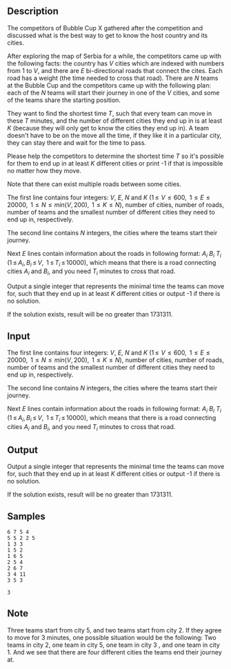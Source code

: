 ## Description

<div><p>The competitors of Bubble Cup X gathered after the competition and discussed what is the best way to get to know the host country and its cities.</p><p>After exploring the map of Serbia for a while, the competitors came up with the following facts: the country has <span class="tex-span"><i>V</i></span> cities which are indexed with numbers from <span class="tex-span">1</span> to <span class="tex-span"><i>V</i></span>, and there are <span class="tex-span"><i>E</i></span> bi-directional roads that connect the cites. Each road has a weight (the time needed to cross that road). There are <span class="tex-span"><i>N</i></span> teams at the Bubble Cup and the competitors came up with the following plan: each of the <span class="tex-span"><i>N</i></span> teams will start their journey in one of the <span class="tex-span"><i>V</i></span> cities, and some of the teams share the starting position.</p><p>They want to find the shortest time <span class="tex-span"><i>T</i></span>, such that every team can move in these <span class="tex-span"><i>T</i></span> minutes, and the number of different cities they end up in is at least <span class="tex-span"><i>K</i></span> (because they will only get to know the cities they end up in). A team doesn't have to be on the move all the time, if they like it in a particular city, they can stay there and wait for the time to pass.</p><p>Please help the competitors to determine the shortest time <span class="tex-span"><i>T</i></span> so it's possible for them to end up in at least <span class="tex-span"><i>K</i></span> different cities or print <span class="tex-font-style-tt">-1</span> if that is impossible no matter how they move.</p><p>Note that there can exist multiple roads between some cities.</p></div><div class="input-specification"><p>The first line contains four integers: <span class="tex-span"><i>V</i></span>, <span class="tex-span"><i>E</i></span>, <span class="tex-span"><i>N</i></span> and <span class="tex-span"><i>K</i> (1 ≤  <i>V</i>  ≤  600,  1  ≤  <i>E</i>  ≤  20000,  1  ≤  <i>N</i>  ≤  <i>min</i>(<i>V</i>, 200),  1  ≤  <i>K</i>  ≤  <i>N</i>)</span>, number of cities, number of roads, number of teams and the smallest number of different cities they need to end up in, respectively.</p><p>The second line contains <span class="tex-span"><i>N</i></span> integers, the cities where the teams start their journey.</p><p>Next <span class="tex-span"><i>E</i></span> lines contain information about the roads in following format: <span class="tex-span"><i>A</i><sub class="lower-index"><i>i</i></sub> <i>B</i><sub class="lower-index"><i>i</i></sub> <i>T</i><sub class="lower-index"><i>i</i></sub> (1 ≤ <i>A</i><sub class="lower-index"><i>i</i></sub>, <i>B</i><sub class="lower-index"><i>i</i></sub> ≤ <i>V</i>,  1 ≤ <i>T</i><sub class="lower-index"><i>i</i></sub> ≤ 10000)</span>, which means that there is a road connecting cities <span class="tex-span"><i>A</i><sub class="lower-index"><i>i</i></sub></span> and <span class="tex-span"><i>B</i><sub class="lower-index"><i>i</i></sub></span>, and you need <span class="tex-span"><i>T</i><sub class="lower-index"><i>i</i></sub></span> minutes to cross that road.</p></div><div class="output-specification"><p>Output a single integer that represents the minimal time the teams can move for, such that they end up in at least <span class="tex-span"><i>K</i></span> different cities or output <span class="tex-font-style-tt">-1</span> if there is no solution.</p><p>If the solution exists, result will be no greater than <span class="tex-span">1731311</span>.</p></div>

## Input

<p>The first line contains four integers: <span class="tex-span"><i>V</i></span>, <span class="tex-span"><i>E</i></span>, <span class="tex-span"><i>N</i></span> and <span class="tex-span"><i>K</i> (1 ≤  <i>V</i>  ≤  600,  1  ≤  <i>E</i>  ≤  20000,  1  ≤  <i>N</i>  ≤  <i>min</i>(<i>V</i>, 200),  1  ≤  <i>K</i>  ≤  <i>N</i>)</span>, number of cities, number of roads, number of teams and the smallest number of different cities they need to end up in, respectively.</p><p>The second line contains <span class="tex-span"><i>N</i></span> integers, the cities where the teams start their journey.</p><p>Next <span class="tex-span"><i>E</i></span> lines contain information about the roads in following format: <span class="tex-span"><i>A</i><sub class="lower-index"><i>i</i></sub> <i>B</i><sub class="lower-index"><i>i</i></sub> <i>T</i><sub class="lower-index"><i>i</i></sub> (1 ≤ <i>A</i><sub class="lower-index"><i>i</i></sub>, <i>B</i><sub class="lower-index"><i>i</i></sub> ≤ <i>V</i>,  1 ≤ <i>T</i><sub class="lower-index"><i>i</i></sub> ≤ 10000)</span>, which means that there is a road connecting cities <span class="tex-span"><i>A</i><sub class="lower-index"><i>i</i></sub></span> and <span class="tex-span"><i>B</i><sub class="lower-index"><i>i</i></sub></span>, and you need <span class="tex-span"><i>T</i><sub class="lower-index"><i>i</i></sub></span> minutes to cross that road.</p>

## Output

<p>Output a single integer that represents the minimal time the teams can move for, such that they end up in at least <span class="tex-span"><i>K</i></span> different cities or output <span class="tex-font-style-tt">-1</span> if there is no solution.</p><p>If the solution exists, result will be no greater than <span class="tex-span">1731311</span>.</p>

## Samples

```input1
6 7 5 4
5 5 2 2 5
1 3 3
1 5 2
1 6 5
2 5 4
2 6 7
3 4 11
3 5 3

```

```output1
3
```




## Note

<p>Three teams start from city 5, and two teams start from city 2. If they agree to move for 3 minutes, one possible situation would be the following: Two teams in city 2, one team in city 5, one team in city 3 , and one team in city 1. And we see that there are four different cities the teams end their journey at.</p>
